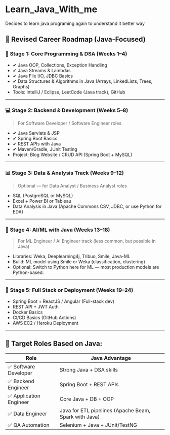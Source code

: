 # Learn_Java_With_me
Decides to learn java programing again to understand it better way
## 🔁 Revised Career Roadmap (Java-Focused)

### 📘 **Stage 1: Core Programming & DSA (Weeks 1–4)**

- ✔ Java OOP, Collections, Exception Handling
- ✔ Java Streams & Lambdas
- ✔ Java File I/O, JDBC Basics
- ✔ Data Structures & Algorithms in Java (Arrays, LinkedLists, Trees, Graphs)
- Tools: IntelliJ / Eclipse, LeetCode (Java track), GitHub

---

### 💻 **Stage 2: Backend & Development (Weeks 5–8)**

> For Software Developer / Software Engineer roles
> 
- ✔ Java Servlets & JSP
- ✔ Spring Boot Basics
- ✔ REST APIs with Java
- ✔ Maven/Gradle, JUnit Testing
- Project: Blog Website / CRUD API (Spring Boot + MySQL)

---

### 📊 **Stage 3: Data & Analysis Track (Weeks 9–12)**

> Optional — for Data Analyst / Business Analyst roles
> 
- SQL (PostgreSQL or MySQL)
- Excel + Power BI or Tableau
- Data Analysis in Java (Apache Commons CSV, JDBC, or use Python for EDA)

---

### 🤖 **Stage 4: AI/ML with Java (Weeks 13–18)**

> For ML Engineer / AI Engineer track (less common, but possible in Java)
> 
- Libraries: Weka, Deeplearning4j, Tribuo, Smile, Java-ML
- Build: ML model using Smile or Weka (classification, clustering)
- Optional: Switch to Python here for ML — most production models are Python-based.

---

### 🚀 **Stage 5: Full Stack or Deployment (Weeks 19–24)**

- Spring Boot + ReactJS / Angular (Full-stack dev)
- REST API + JWT Auth
- Docker Basics
- CI/CD Basics (GitHub Actions)
- AWS EC2 / Heroku Deployment

---

## 💼 Target Roles Based on Java:

| Role | Java Advantage |
| --- | --- |
| ✅ Software Developer | Strong Java + DSA skills |
| ✅ Backend Engineer | Spring Boot + REST APIs |
| ✅ Application Engineer | Core Java + DB + OOP |
| ✅ Data Engineer | Java for ETL pipelines (Apache Beam, Spark with Java) |
| ✅ QA Automation | Selenium + Java + JUnit/TestNG |
